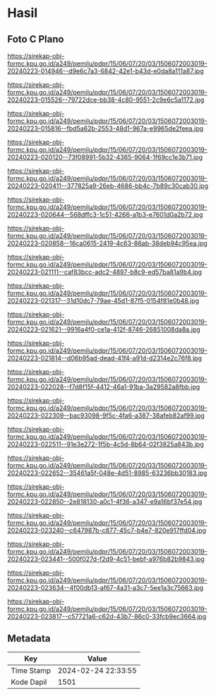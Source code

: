 # Hasil

## Foto C Plano

https://sirekap-obj-formc.kpu.go.id/a249/pemilu/pdpr/15/06/07/20/03/1506072003019-20240223-014946--d9e6c7a3-6842-42e1-b43d-e0da8a111a87.jpg

https://sirekap-obj-formc.kpu.go.id/a249/pemilu/pdpr/15/06/07/20/03/1506072003019-20240223-015526--79722dce-bb38-4c80-9551-2c9e6c5a1172.jpg

https://sirekap-obj-formc.kpu.go.id/a249/pemilu/pdpr/15/06/07/20/03/1506072003019-20240223-015816--fbd5a62b-2553-48d1-967a-e9965de2feea.jpg

https://sirekap-obj-formc.kpu.go.id/a249/pemilu/pdpr/15/06/07/20/03/1506072003019-20240223-020120--73f08991-5b32-4365-9064-1f69cc1e3b71.jpg

https://sirekap-obj-formc.kpu.go.id/a249/pemilu/pdpr/15/06/07/20/03/1506072003019-20240223-020411--377825a9-26eb-4686-bb4c-7b89c30cab30.jpg

https://sirekap-obj-formc.kpu.go.id/a249/pemilu/pdpr/15/06/07/20/03/1506072003019-20240223-020644--568dffc3-1c51-4266-a1b3-e7601d0a2b72.jpg

https://sirekap-obj-formc.kpu.go.id/a249/pemilu/pdpr/15/06/07/20/03/1506072003019-20240223-020858--16ca0615-2419-4c63-86ab-38deb94c95ea.jpg

https://sirekap-obj-formc.kpu.go.id/a249/pemilu/pdpr/15/06/07/20/03/1506072003019-20240223-021111--caf83bcc-adc2-4897-b8c9-ed57ba81a9b4.jpg

https://sirekap-obj-formc.kpu.go.id/a249/pemilu/pdpr/15/06/07/20/03/1506072003019-20240223-021317--31d10dc7-79ae-45d1-87f5-0154f81e0b48.jpg

https://sirekap-obj-formc.kpu.go.id/a249/pemilu/pdpr/15/06/07/20/03/1506072003019-20240223-021621--9916a4f0-ce1a-412f-8746-26851008da8a.jpg

https://sirekap-obj-formc.kpu.go.id/a249/pemilu/pdpr/15/06/07/20/03/1506072003019-20240223-021814--d06b95ad-dead-41f4-a91d-d2314e2c76f8.jpg

https://sirekap-obj-formc.kpu.go.id/a249/pemilu/pdpr/15/06/07/20/03/1506072003019-20240223-022028--f7d8f15f-4412-46a1-91ba-3a29582a8fbb.jpg

https://sirekap-obj-formc.kpu.go.id/a249/pemilu/pdpr/15/06/07/20/03/1506072003019-20240223-022309--bac93098-9f5c-4fa6-a387-38afeb82af99.jpg

https://sirekap-obj-formc.kpu.go.id/a249/pemilu/pdpr/15/06/07/20/03/1506072003019-20240223-022511--91e3e272-1f5b-4c5d-8b64-02f3825a843b.jpg

https://sirekap-obj-formc.kpu.go.id/a249/pemilu/pdpr/15/06/07/20/03/1506072003019-20240223-022652--35461a5f-048e-4d51-8985-63236bb30183.jpg

https://sirekap-obj-formc.kpu.go.id/a249/pemilu/pdpr/15/06/07/20/03/1506072003019-20240223-022850--2e818130-a0c1-4f36-a347-e9a16bf37e54.jpg

https://sirekap-obj-formc.kpu.go.id/a249/pemilu/pdpr/15/06/07/20/03/1506072003019-20240223-023240--c647987b-c877-45c7-b4e7-820e917ffd04.jpg

https://sirekap-obj-formc.kpu.go.id/a249/pemilu/pdpr/15/06/07/20/03/1506072003019-20240223-023441--500f027d-f2d9-4c51-bebf-a976b82b9843.jpg

https://sirekap-obj-formc.kpu.go.id/a249/pemilu/pdpr/15/06/07/20/03/1506072003019-20240223-023634--4f00db13-af67-4a31-a3c7-5ee1a3c75663.jpg

https://sirekap-obj-formc.kpu.go.id/a249/pemilu/pdpr/15/06/07/20/03/1506072003019-20240223-023817--c57721a6-c62d-43b7-86c0-33fcb9ec3664.jpg


## Metadata

| Key        | Value               |
| ---------- | ------------------- |
| Time Stamp | 2024-02-24 22:33:55 |
| Kode Dapil | 1501                |




